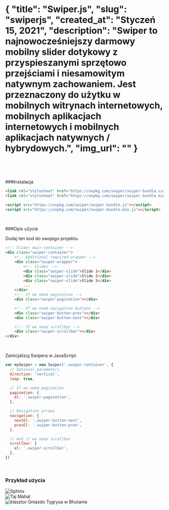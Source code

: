 {
"title": "Swiper.js",
"slug": "swiperjs",
"created_at": "Styczeń 15, 2021",
"description": "Swiper to najnowocześniejszy darmowy mobilny slider dotykowy z przyspieszanymi sprzętowo przejściami i niesamowitym natywnym zachowaniem. Jest przeznaczony do użytku w mobilnych witrynach internetowych, mobilnych aplikacjach internetowych i mobilnych aplikacjach natywnych / hybrydowych.",
"img_url": ""
}
===
&nbsp;

&nbsp;

###Instalacja

```html
<link rel="stylesheet" href="https://unpkg.com/swiper/swiper-bundle.css">
<link rel="stylesheet" href="https://unpkg.com/swiper/swiper-bundle.min.css">

<script src="https://unpkg.com/swiper/swiper-bundle.js"></script>
<script src="https://unpkg.com/swiper/swiper-bundle.min.js"></script>
```

&nbsp;

###Opis użycia

Dodaj ten kod do swojego projektu.

```html
<!-- Slider main container -->
<div class="swiper-container">
    <!-- Additional required wrapper -->
    <div class="swiper-wrapper">
        <!-- Slides -->
        <div class="swiper-slide">Slide 1</div>
        <div class="swiper-slide">Slide 2</div>
        <div class="swiper-slide">Slide 3</div>
        ...
    </div>
    <!-- If we need pagination -->
    <div class="swiper-pagination"></div>

    <!-- If we need navigation buttons -->
    <div class="swiper-button-prev"></div>
    <div class="swiper-button-next"></div>

    <!-- If we need scrollbar -->
    <div class="swiper-scrollbar"></div>
</div>
```
&nbsp;

Zainicjalizuj Swipera w JavaScript.

```javascript
var mySwiper = new Swiper('.swiper-container', {
  // Optional parameters
  direction: 'vertical',
  loop: true,

  // If we need pagination
  pagination: {
    el: '.swiper-pagination',
  },

  // Navigation arrows
  navigation: {
    nextEl: '.swiper-button-next',
    prevEl: '.swiper-button-prev',
  },

  // And if we need scrollbar
  scrollbar: {
    el: '.swiper-scrollbar',
  },
})
```

&nbsp;

### Przykład użycia

<div class="swiper-container">
    <div class="swiper-wrapper">
        <div class="swiper-slide"><img src="https://s3.amazonaws.com/iexplore_web/images/assets/000/002/690/original/spinx_-_Roderick_Eime.jpg?1439577916" alt="Sphinx"/></div>
        <div class="swiper-slide"><img src="https://cdn1.matadornetwork.com/blogs/1/2018/02/Taj-Mahal.jpg" alt="Taj Mahal"/></div>        
<div class="swiper-slide"><img src="https://www.bhutanpeacefultour.com/wp-content/uploads/2019/02/Paro-Taktsang-1.jpg" alt="klasztor Gniazdo Tygrysa w Bhutanie"/></div>
    </div>
    <div class="swiper-pagination"></div>
    <div class="swiper-button-prev"></div>
    <div class="swiper-button-next"></div>
</div>
